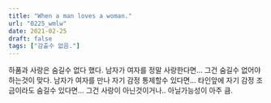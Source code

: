 ```yaml
---
title: "When a man loves a woman."
url: "0225_wmlw"
date: 2021-02-25
draft: false
tags: ["감출수 없음."]
---
```

하품과 사랑은 숨길수 없다 했다. 남자가 여자를 정말 사랑한다면... 그건 숨길수 없어야 하는것이 맞다. 남자가 여자를 만나 자기 감정 통제할수 있다면... 타인앞에 자기 감정 조금이라도 숨길수 있다면... 그건 사랑이 아닌것이거나.. 아닐가능성이 아주 큼.
